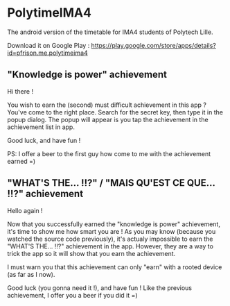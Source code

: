 # PolytimeIMA4

The android version of the timetable for IMA4 students of Polytech Lille.

Download it on Google Play : https://play.google.com/store/apps/details?id=pfrison.me.polytimeima4

## "Knowledge is power" achievement

Hi there !

You wish to earn the (second) must difficult achievement in this app ? You've come to the right place. Search for the secret key, then type it in the popup dialog. The popup will appear is you tap the achievement in the achievement list in app.

Good luck, and have fun !

PS: I offer a beer to the first guy how come to me with the achievement earned =)

## "WHAT'S THE... !!?" / "MAIS QU'EST CE QUE... !!?" achievement

Hello again !

Now that you successfully earned the "knowledge is power" achievement, it's time to show me how smart you are ! As you may know (because you watched the source code previously), it's actualy impossible to earn the "WHAT'S THE... !!?" achievement in the app. However, they are a way to trick the app so it will show that you earn the achievement.

I must warn you that this achievement can only "earn" with a rooted device (as far as I now).

Good luck (you gonna need it !), and have fun ! Like the previous achievement, I offer you a beer if you did it =)
